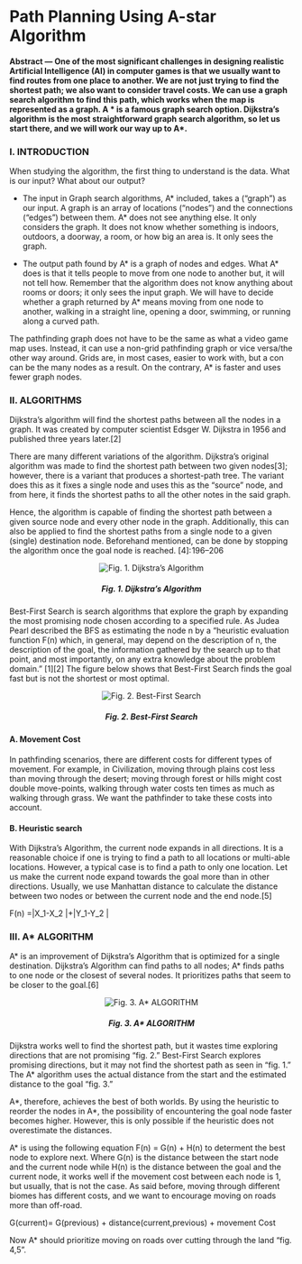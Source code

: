 # Path Planning Using A-star Algorithm

#### Abstract — One of the most significant challenges in designing realistic Artificial Intelligence (AI) in computer games is that we usually want to find routes from one place to another. We are not just trying to find the shortest path; we also want to consider travel costs. We can use a graph search algorithm to find this path, which works when the map is represented as a graph. A * is a famous graph search option. Dijkstra’s algorithm is the most straightforward graph search algorithm, so let us start there, and we will work our way up to A*.

### I.	INTRODUCTION

When studying the algorithm, the first thing to understand is the data. What is our input? What about our output?

*	The input in Graph search algorithms, A* included, takes a (“graph”) as our input. A graph is an array of locations (“nodes”) and the connections (“edges”) between them. A* does not see anything else. It only considers the graph. It does not know whether something is indoors, outdoors, a doorway, a room, or how big an area is. It only sees the graph.

*	The output path found by A* is a graph of nodes and edges. What A* does is that it tells people to move from one node to another but, it will not tell how. Remember that the algorithm does not know anything about rooms or doors; it only sees the input graph. We will have to decide whether a graph returned by A* means moving from one node to another, walking in a straight line, opening a door, swimming, or running along a curved path.

The pathfinding graph does not have to be the same as what a video game map uses. Instead, it can use a non-grid pathfinding graph or vice versa/the other way around. Grids are, in most cases, easier to work with, but a con can be the many nodes as a result. On the contrary, A* is faster and uses fewer graph nodes.

### II.	ALGORITHMS

Dijkstra’s algorithm will find the shortest paths between all the nodes in a graph. It was created by computer scientist Edsger W. Dijkstra in 1956 and published three years later.[2]

There are many different variations of the algorithm. Dijkstra’s original algorithm was made to find the shortest path between two given nodes[3];  however, there is a variant that produces a shortest-path tree. The variant does this as it fixes a single node and uses this as the “source” node, and from here, it finds the shortest paths to all the other notes in the said graph.

Hence, the algorithm is capable of finding the shortest path between a given source node and every other node in the graph. Additionally, this can also be applied to find the shortest paths from a single node to a given (single) destination node. Beforehand mentioned, can be done by stopping the algorithm once the goal node is reached. [4]: 196–206

<p align="center">
  <img  src="https://github.com/Eng-RedWolf/AStar-Algorithm-Visualization/blob/gh-pages/oq7BnXeUq3.gif?raw=true" alt="Fig. 1. Dijkstra’s Algorithm">
</p>
<h5 align="center">Fig. 1. Dijkstra’s Algorithm</h1>

Best-First Search is search algorithms that explore the graph by expanding the most promising node chosen according to a specified rule. As Judea Pearl described the BFS as estimating the node n by a “heuristic evaluation function F(n) which, in general, may depend on the description of n, the description of the goal, the information gathered by the search up to that point, and most importantly, on any extra knowledge about the problem domain.” [1][2] The figure below shows that Best-First Search finds the goal fast but is not the shortest or most optimal.

<p align="center">
  <img  src="https://github.com/Eng-RedWolf/AStar-Algorithm-Visualization/blob/gh-pages/0zv349K8P3.gif?raw=true" alt="Fig. 2. Best-First Search">
</p>
<h5 align="center">Fig. 2. Best-First Search</h1>

#### A.	Movement Cost

In pathfinding scenarios, there are different costs for different types of movement. For example, in Civilization, moving through plains cost less than moving through the desert; moving through forest or hills might cost double move-points, walking through water costs ten times as much as walking through grass. We want the pathfinder to take these costs into account.

#### B.	Heuristic search

With Dijkstra’s Algorithm, the current node expands in all directions. It is a reasonable choice if one is trying to find a path to all locations or multi-able locations. However, a typical case is to find a path to only one location. Let us make the current node expand towards the goal more than in other directions. Usually, we use Manhattan distance to calculate the distance between two nodes or between the current node and the end node.[5]

F(n) =|X_1-X_2 |+|Y_1-Y_2 |

### III.	A* ALGORITHM

A* is an improvement of Dijkstra’s Algorithm that is optimized for a single destination. Dijkstra’s Algorithm can find paths to all nodes; A* finds paths to one node or the closest of several nodes. It prioritizes paths that seem to be closer to the goal.[6]

<p align="center">
  <img  src="https://github.com/Eng-RedWolf/AStar-Algorithm-Visualization/blob/gh-pages/m2OiMcD6Vy.gif?raw=true" alt="Fig. 3. A* ALGORITHM">
</p>
<h5 align="center">Fig. 3. A* ALGORITHM</h1>

Dijkstra works well to find the shortest path, but it wastes time exploring directions that are not promising “fig. 2.” Best-First Search explores promising directions, but it may not find the shortest path as seen in “fig. 1.” The A* algorithm uses the actual distance from the start and the estimated distance to the goal “fig. 3.”

A*, therefore, achieves the best of both worlds. By using the heuristic to reorder the nodes in A*, the possibility of encountering the goal node faster becomes higher. However, this is only possible if the heuristic does not overestimate the distances.

A* is using the following equation  F(n) = G(n) + H(n) to determent the best node to explore next. Where G(n) is the distance between the start node and the current node while H(n) is the distance between the goal and the current node, it works well if the movement cost between each node is 1, but usually, that is not the case. As said before, moving through different biomes has different costs, and we want to encourage moving on roads more than off-road.

G(current)= G(previous) + distance(current,previous) + movement Cost

Now A* should prioritize moving on roads over cutting through the land “fig. 4,5”.
